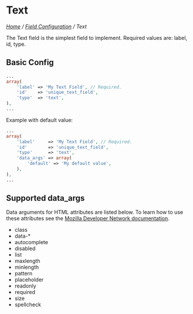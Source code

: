 # Text

*[Home](../../README.md) / [Field Configuration](../field-configuration.md) / Text*

The Text field is the simplest field to implement. Required values are: label, id, type.

## Basic Config

```php
...
array(
	'label' => 'My Text Field', // Required.
	'id'    => 'unique_text_field',
	'type'  => 'text',
),
...
```

Example with default value:

```php
...
array(
	'label'     => 'My Text Field', // Required.
	'id'        => 'unique_text_field',
	'type'      => 'text',
	'data_args' => array(
		'default' => 'My default value',
	),
),
...
```

## Supported data_args

Data arguments for HTML attributes are listed below. To learn how to use these attributes see the [Mozilla Developer Network documentation](https://developer.mozilla.org/en-US/docs/Web/HTML/Element/input/text).

* class
* data-*
* autocomplete
* disabled
* list
* maxlength
* minlength
* pattern
* placeholder
* readonly
* required
* size
* spellcheck
